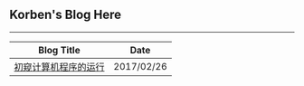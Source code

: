 ## Korben's Blog Here

--------

| Blog Title | Date|
| ---------- | -----------|
| [初窥计算机程序的运行](http://korben-chy.github.io/2017/02/26/%E5%88%9D%E7%AA%A5%E8%AE%A1%E7%AE%97%E6%9C%BA%E7%A8%8B%E5%BA%8F%E7%9A%84%E8%BF%90%E8%A1%8C/) | 2017/02/26 |
